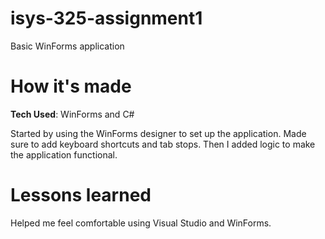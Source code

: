 # isys-325-assignment1
Basic WinForms application

# How it's made
**Tech Used**: WinForms and C#

Started by using the WinForms designer to set up the application. Made sure to add keyboard shortcuts and tab stops. Then I added logic to make the application functional.

# Lessons learned
Helped me feel comfortable using Visual Studio and WinForms.
